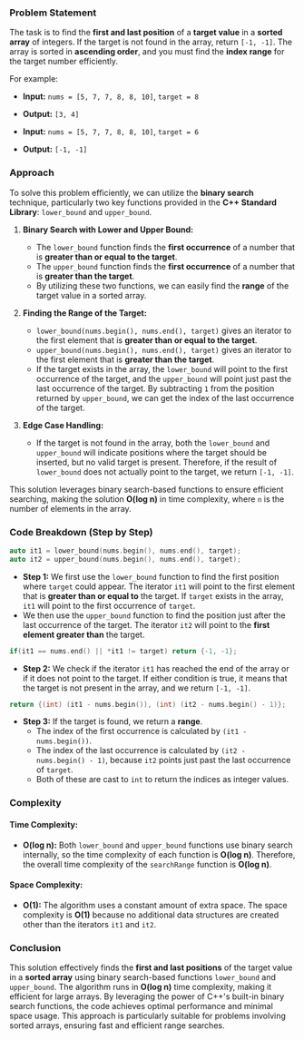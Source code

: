 ### Problem Statement

The task is to find the **first and last position** of a **target value** in a **sorted array** of integers. If the target is not found in the array, return `[-1, -1]`. The array is sorted in **ascending order**, and you must find the **index range** for the target number efficiently.

For example:
- **Input:** `nums = [5, 7, 7, 8, 8, 10]`, `target = 8`
- **Output:** `[3, 4]`

- **Input:** `nums = [5, 7, 7, 8, 8, 10]`, `target = 6`
- **Output:** `[-1, -1]`

### Approach

To solve this problem efficiently, we can utilize the **binary search** technique, particularly two key functions provided in the **C++ Standard Library**: `lower_bound` and `upper_bound`.

1. **Binary Search with Lower and Upper Bound:**
   - The `lower_bound` function finds the **first occurrence** of a number that is **greater than or equal to the target**.
   - The `upper_bound` function finds the **first occurrence** of a number that is **greater than the target**.
   - By utilizing these two functions, we can easily find the **range** of the target value in a sorted array.

2. **Finding the Range of the Target:**
   - `lower_bound(nums.begin(), nums.end(), target)` gives an iterator to the first element that is **greater than or equal to the target**.
   - `upper_bound(nums.begin(), nums.end(), target)` gives an iterator to the first element that is **greater than the target**.
   - If the target exists in the array, the `lower_bound` will point to the first occurrence of the target, and the `upper_bound` will point just past the last occurrence of the target. By subtracting `1` from the position returned by `upper_bound`, we can get the index of the last occurrence of the target.

3. **Edge Case Handling:**
   - If the target is not found in the array, both the `lower_bound` and `upper_bound` will indicate positions where the target should be inserted, but no valid target is present. Therefore, if the result of `lower_bound` does not actually point to the target, we return `[-1, -1]`.

This solution leverages binary search-based functions to ensure efficient searching, making the solution **O(log n)** in time complexity, where `n` is the number of elements in the array.

### Code Breakdown (Step by Step)

```cpp
auto it1 = lower_bound(nums.begin(), nums.end(), target);
auto it2 = upper_bound(nums.begin(), nums.end(), target);
```
- **Step 1:** We first use the `lower_bound` function to find the first position where `target` could appear. The iterator `it1` will point to the first element that is **greater than or equal to** the target. If `target` exists in the array, `it1` will point to the first occurrence of `target`.
- We then use the `upper_bound` function to find the position just after the last occurrence of the target. The iterator `it2` will point to the **first element greater than** the target.

```cpp
if(it1 == nums.end() || *it1 != target) return {-1, -1};
```
- **Step 2:** We check if the iterator `it1` has reached the end of the array or if it does not point to the target. If either condition is true, it means that the target is not present in the array, and we return `[-1, -1]`.

```cpp
return {(int) (it1 - nums.begin()), (int) (it2 - nums.begin() - 1)};
```
- **Step 3:** If the target is found, we return a **range**. 
  - The index of the first occurrence is calculated by `(it1 - nums.begin())`.
  - The index of the last occurrence is calculated by `(it2 - nums.begin() - 1)`, because `it2` points just past the last occurrence of `target`.
  - Both of these are cast to `int` to return the indices as integer values.

### Complexity

#### Time Complexity:
- **O(log n):** Both `lower_bound` and `upper_bound` functions use binary search internally, so the time complexity of each function is **O(log n)**. Therefore, the overall time complexity of the `searchRange` function is **O(log n)**.

#### Space Complexity:
- **O(1):** The algorithm uses a constant amount of extra space. The space complexity is **O(1)** because no additional data structures are created other than the iterators `it1` and `it2`.

### Conclusion

This solution effectively finds the **first and last positions** of the target value in a **sorted array** using binary search-based functions `lower_bound` and `upper_bound`. The algorithm runs in **O(log n)** time complexity, making it efficient for large arrays. By leveraging the power of C++'s built-in binary search functions, the code achieves optimal performance and minimal space usage. This approach is particularly suitable for problems involving sorted arrays, ensuring fast and efficient range searches.